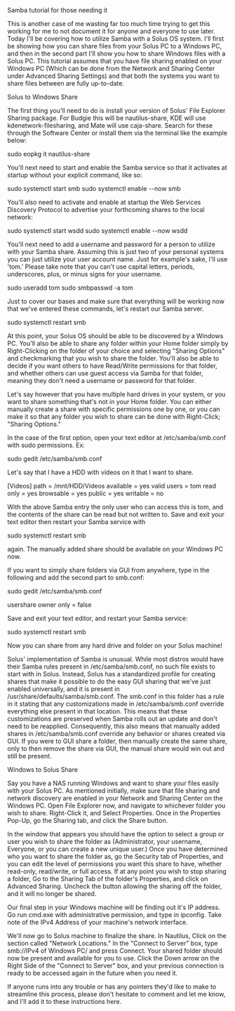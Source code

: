  Samba tutorial for those needing it

This is another case of me wasting far too much time trying to get this working for me to not document it for anyone and everyone to use later. Today I'll be covering how to utilize Samba with a Solus OS system. I'll first be showing how you can share files from your Solus PC to a Windows PC, and then in the second part I'll show you how to share Windows files with a Solus PC. This tutorial assumes that you have file sharing enabled on your Windows PC (Which can be done from the Network and Sharing Center under Advanced Sharing Settings) and that both the systems you want to share files between are fully up-to-date.

Solus to Windows Share

The first thing you'll need to do is install your version of Solus' File Explorer Sharing package. For Budgie this will be nautilus-share, KDE will use kdenetwork-filesharing, and Mate will use caja-share. Search for these through the Software Center or install them via the terminal like the example below:

sudo eopkg it nautilus-share

You'll next need to start and enable the Samba service so that it activates at startup without your explicit command, like so:

sudo systemctl start smb
sudo systemctl enable --now smb

You'll also need to activate and enable at startup the Web Services Discovery Protocol to advertise your forthcoming shares to the local network:

sudo systemctl start wsdd
sudo systemctl enable --now wsdd

You'll next need to add a username and password for a person to utilize with your Samba share. Assuming this is just two of your personal systems you can just utilize your user account name. Just for example's sake, I'll use 'tom.' Please take note that you can't use capital letters, periods, underscores, plus, or minus signs for your username.

sudo useradd tom
sudo smbpasswd -a tom

Just to cover our bases and make sure that everything will be working now that we've entered these commands, let's restart our Samba server.

sudo systemctl restart smb

At this point, your Solus OS should be able to be discovered by a Windows PC. You'll also be able to share any folder within your Home folder simply by Right-Clicking on the folder of your choice and selecting "Sharing Options" and checkmarking that you wish to share the folder. You'll also be able to decide if you want others to have Read/Write permissions for that folder, and whether others can use guest access via Samba for that folder, meaning they don't need a username or password for that folder.

Let's say however that you have multiple hard drives in your system, or you want to share something that's not in your Home folder. You can either manually create a share with specific permissions one by one, or you can make it so that any folder you wish to share can be done with Right-Click; "Sharing Options."

In the case of the first option, open your text editor at /etc/samba/smb.conf with sudo permissions. Ex:

sudo gedit /etc/samba/smb.conf

Let's say that I have a HDD with videos on it that I want to share.

[Videos]
path = /mnt/HDD/Videos
available = yes
valid users = tom
read only = yes
browsable = yes
public = yes
writable = no

With the above Samba entry the only user who can access this is tom, and the contents of the share can be read but not written to. Save and exit your text editor then restart your Samba service with

sudo systemctl restart smb 

again. The manually added share should be available on your Windows PC now.

If you want to simply share folders via GUI from anywhere, type in the following and add the second part to smb.conf:

sudo gedit /etc/samba/smb.conf

usershare owner only = false

Save and exit your text editor, and restart your Samba service:

sudo systemctl restart smb

Now you can share from any hard drive and folder on your Solus machine!

Solus' implementation of Samba is unusual. While most distros would have their Samba rules present in /etc/samba/smb.conf, no such file exists to start with in Solus. Instead, Solus has a standardized profile for creating shares that make it possible to do the easy GUI sharing that we've just enabled universally, and it is present in /usr/share/defaults/samba/smb.conf. The smb.conf in this folder has a rule in it stating that any customizations made in /etc/samba/smb.conf override everything else present in that location. This means that these customizations are preserved when Samba rolls out an update and don't need to be reapplied. Consequently, this also means that manually added shares in /etc/samba/smb.conf override any behavior or shares created via GUI. If you were to GUI share a folder, then manually create the same share, only to then remove the share via GUI, the manual share would win out and still be present.

Windows to Solus Share

Say you have a NAS running Windows and want to share your files easily with your Solus PC. As mentioned initially, make sure that file sharing and network discovery are enabled in your Network and Sharing Center on the Windows PC. Open File Explorer now, and navigate to whichever folder you wish to share. Right-Click it, and Select Properties. Once in the Properties Pop-Up, go the Sharing tab, and click the Share button.

In the window that appears you should have the option to select a group or user you wish to share the folder as (Administrator, your username, Everyone, or you can create a new unique user.) Once you have determined who you want to share the folder as, go the Security tab of Properties, and you can edit the level of permissions you want this share to have, whether read-only, read/write, or full access. If at any point you wish to stop sharing a folder, Go to the Sharing Tab of the folder's Properties, and click on Advanced Sharing. Uncheck the button allowing the sharing off the folder, and it will no longer be shared.

Our final step in your Windows machine will be finding out it's IP address. Go run cmd.exe with administrative permission, and type in ipconfig. Take note of the IPv4 Address of your machine's network interface.

We'll now go to Solus machine to finalize the share. In Nautilus, Click on the section called "Network Locations." In the "Connect to Server" box, type smb://IPv4 of Windows PC/ and press Connect. Your shared folder should now be present and available for you to use. Click the Down arrow on the Right Side of the "Connect to Server" box, and your previous connection is ready to be accessed again in the future when you need it.

If anyone runs into any trouble or has any pointers they'd like to make to streamline this process, please don't hesitate to comment and let me know, and I'll add it to these instructions here.
